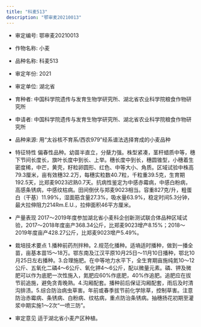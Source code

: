 ```yaml
---
title: "科麦513"
description: "鄂审麦20210013"
---
```

* 审定编号:  鄂审麦20210013

*  作物名称:  小麦

*  品种名称:  科麦513

*  审定年份:  2021

*  审定单位:  湖北省

* 育种者:  中国科学院遗传与发育生物学研究所、湖北省农业科学院粮食作物研究所

*  申请者:  中国科学院遗传与发育生物学研究所、湖北省农业科学院粮食作物研究所

*  品种来源:  用“太谷核不育系/西农979”经系谱法选择育成的小麦品种

*  特征特性
偏春性品种。幼苗半直立，分蘖力强。株型紧凑，茎秆蜡质中等，穗下节间长度长，旗叶长度中到长、上举。穗长度中到长，穗圆锥型，小穗着生密度稀，中芒，黄壳，籽粒卵圆形、红色、中等大小、角质。区域试验中株高79.3厘米，亩有效穗32.2万，每穗实粒数40.7粒，千粒重39.5克，生育期192.5天，比郑麦9023迟熟0.7天。抗病性鉴定为中感赤霉病，中感白粉病，高感条锈病，中感纹枯病。田间倒伏与郑麦9023相当。容重827克/升，粗蛋白（干基）11.99%，湿面筋含量27.3%，吸水量63.9%，稳定时间5.3分钟，最大拉伸阻力214Rm.E.U.，拉伸面积46平方厘米。

*  产量表现
2017～2019年度参加湖北省小麦科企创新测试联合体品种区域试验，2017～2018年度亩产368.34公斤，比郑麦9023增产8.15%；2018～2019年度亩产428.27公斤，比郑麦9023增产5.49%。

*  栽培技术要点
1.播种前药剂拌种。2.规范化播种。适墒适时播种，做到一播全苗，亩基本苗15～18万。鄂东南及江汉平原10月25日～11月10日播种，鄂北10月25日左右播种。3.合理施肥。在中等地力水平下，全生育期亩施纯氮10～12公斤、五氧化二磷4～6公斤、氧化钾4～6公斤，配以微量元素。磷、钾及微肥可以作为底肥一次性施入，氮肥应60%作底肥，40%作追肥。追肥应在拔节前追施，避免贪青晚熟。4.沟厢配套。播种前后保证沟厢配套，雨后及时清沟排渍。5.综合防治病虫草害。年前或春季拔节前化学除草，控制草害。注意防治赤霉病、条锈病、白粉病、纹枯病，重点防治条锈病。抽穗扬花初期至灌浆中期实施1～2次“一喷三防”。

*  审定意见
适于湖北省小麦产区种植。
